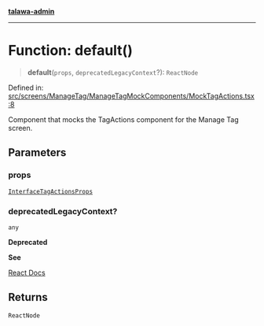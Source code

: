[**talawa-admin**](../../../../../README.md)

***

# Function: default()

> **default**(`props`, `deprecatedLegacyContext`?): `ReactNode`

Defined in: [src/screens/ManageTag/ManageTagMockComponents/MockTagActions.tsx:8](https://github.com/MayankJha014/talawa-admin/blob/0dd35cc200a4ed7562fa81ab87ec9b2a6facd18b/src/screens/ManageTag/ManageTagMockComponents/MockTagActions.tsx#L8)

Component that mocks the TagActions component for the Manage Tag screen.

## Parameters

### props

[`InterfaceTagActionsProps`](../../../../../components/TagActions/TagActions/interfaces/InterfaceTagActionsProps.md)

### deprecatedLegacyContext?

`any`

**Deprecated**

**See**

[React Docs](https://legacy.reactjs.org/docs/legacy-context.html#referencing-context-in-lifecycle-methods)

## Returns

`ReactNode`
